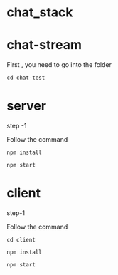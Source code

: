 # chat_stack

# chat-stream

First , you need to go into the folder

`cd chat-test`

# server

step -1

Follow the command

`npm install`

`npm start`

# client

step-1

Follow the command

`cd client`

`npm install`

`npm start`
